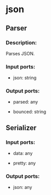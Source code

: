 # json

## Parser

### Description:
Parses JSON.

### Input ports: 
* json: string

### Output ports: 
* parsed: any

* bounced: string



## Serializer

### Input ports: 
* data: any

* pretty: any

### Output ports: 
* json: any

